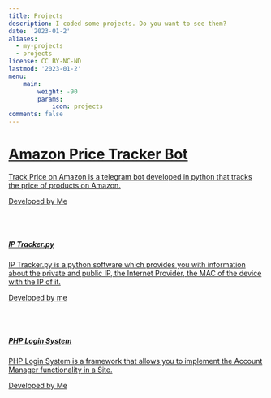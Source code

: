 ```yaml
---
title: Projects
description: I coded some projects. Do you want to see them?
date: '2023-01-2'
aliases:
  - my-projects
  - projects
license: CC BY-NC-ND
lastmod: '2023-01-2'
menu:
    main: 
        weight: -90
        params:
            icon: projects
comments: false
---
```


<link rel="stylesheet" href="https://cdnjs.cloudflare.com/ajax/libs/font-awesome/6.0.0/css/all.min.css" />
<link rel="stylesheet" href="https://fonts.googleapis.com/css2?family=Inter:wght@300;400;500;600;700&display=swap" />
<link rel="stylesheet" href="https://cdn.jsdelivr.net/npm/tw-elements/dist/css/index.min.css" />
<script src="https://cdn.tailwindcss.com"></script>
<script>
  tailwind.config = {
    theme: {
      extend: {
        fontFamily: {
          sans: ['Inter', 'sans-serif'],
        },
      }
    }
  }
</script>
 <a href="https://github.com/GiovsTech/Track-Bot-Price-on-Amazon">
<div class="flex justify-center">
  <div class="flex flex-col md:flex-row md:max-w-xl rounded-lg bg-white shadow-lg">
    <div class="p-6 flex flex-col justify-start">
      <h1 class="text-gray-900 text-xl font-medium mb-2">Amazon Price Tracker Bot</h1>
      <p class="text-gray-700 text-base mb-4">
    Track Price on Amazon is a telegram bot developed in python that tracks the price of products on Amazon.
      </p>
      <p class="text-gray-600 text-xs">Developed by Me</p>
    </div>
  </div>
</div></a>

<br>
<br>

<a href="https://github.com/GiovsTech/IP-Tracker.py">
<div class="flex justify-center">
  <div class="flex flex-col md:flex-row md:max-w-xl rounded-lg bg-white shadow-lg">
    <div class="p-6 flex flex-col justify-start">
      <h5 class="text-gray-900 text-xl font-medium mb-2">IP Tracker.py</h5>
      <p class="text-gray-700 text-base mb-4">
        IP Tracker.py is a python software which provides you with information about the private and public IP, the Internet Provider, the MAC of the device with the IP of it.
      </p>
      <p class="text-gray-600 text-xs">Developed by me</p>
    </div>
  </div>
</div>
</a>
<br>
<br>
 <a href="https://github.com/GiovsTech/PHP-Login-System">
<div class="flex justify-center">
  <div class="flex flex-col md:flex-row md:max-w-xl rounded-lg bg-white shadow-lg">
    <div class="p-6 flex flex-col justify-start">
      <h5 class="text-gray-900 text-xl font-medium mb-2">PHP Login System</h5>
      <p class="text-gray-700 text-base mb-4">
      PHP Login System is a framework that allows you to implement the Account Manager functionality in a Site.
      </p>
      <p class="text-gray-600 text-xs">Developed by Me</p>
    </div>
  </div>
</div>
</a>